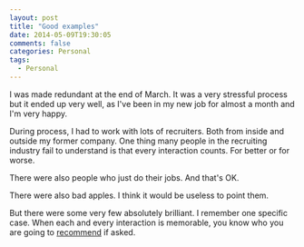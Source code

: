 ```yaml
---
layout: post
title: "Good examples"
date: 2014-05-09T19:30:05
comments: false
categories: Personal
tags:
  - Personal
---
```


I was made redundant at the end of March. It was a very stressful process but it ended up very well, as I've been in my new job for almost a month and I'm very happy.


During process, I had to work with lots of recruiters. Both from inside and outside my former company. One thing many people in the recruiting industry fail to understand is that every interaction counts. For better or for worse.


There were also people who just do their jobs. And that's OK.


There were also bad apples. I think it would be useless to point them.


But there were some very few absolutely brilliant. I remember one specific case. When each and every interaction is memorable, you know who you are going to [recommend](http://www.team-prime.com/) if asked.
